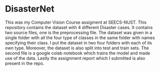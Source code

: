 # DisasterNet
This was my Computer Vision Course assigment at SEECS-NUST. This repository contains the dataset with 4 different Disaster cases. 
It contains two source files, one is the preprocessing file. The dataset was given in a single folder with all the four type of classes in the same folder with names specifying their class. I put the dataset in two four folders with each of its own type. Moreover, the dataset is also split into test and train sets. The second file is a google colab notebook which trains the model and made use of the data. Lastly the assignment report which I submitted is also present in the repo. 
